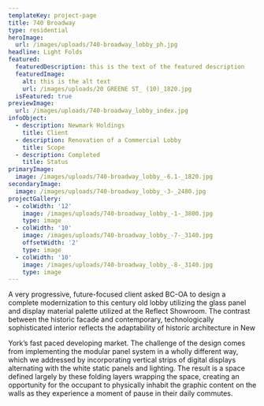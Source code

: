 ```yaml
---
templateKey: project-page
title: 740 Broadway
type: residential
heroImage:
  url: /images/uploads/740-broadway_lobby_ph.jpg
headline: Light Folds
featured:
  featuredDescription: this is the text of the featured description
  featuredImage:
    alt: this is the alt text
    url: /images/uploads/20 GREENE ST_ (10)_1820.jpg
  isFeatured: true
previewImage:
  url: /images/uploads/740-broadway_lobby_index.jpg
infoObject:
  - description: Newmark Holdings
    title: Client
  - description: Renovation of a Commercial Lobby
    title: Scope
  - description: Completed
    title: Status
primaryImage:
  image: /images/uploads/740-broadway_lobby_-6.1-_1820.jpg
secondaryImage:
  image: /images/uploads/740-broadway_lobby_-3-_2480.jpg
projectGallery:
  - colWidth: '12'
    image: /images/uploads/740-broadway_lobby_-1-_3800.jpg
    type: image
  - colWidth: '10'
    image: /images/uploads/740-broadway_lobby_-7-_3140.jpg
    offsetWidth: '2'
    type: image
  - colWidth: '10'
    image: /images/uploads/740-broadway_lobby_-8-_3140.jpg
    type: image
---
```

A very progressive, future-focused client asked BC-OA to design a complete modernization to this century old lobby utilizing the glass panel and display material palette utilized at the Reflect Showroom. The contrast between the historic facade and contemporary, technologically sophisticated interior reflects the adaptability of historic architecture in New

York’s fast paced developing market. The challenge of the design comes from implementing the modular panel system in a wholly different way, which we addressed by incorporating vertical strips of digital displays alternating with the white static panels and lighting. The result is a space defined largely by these folding layers wrapping the space, creating an opportunity for the occupant to physically inhabit the graphic content on the walls as they experience a moment of pause in their daily commutes.
